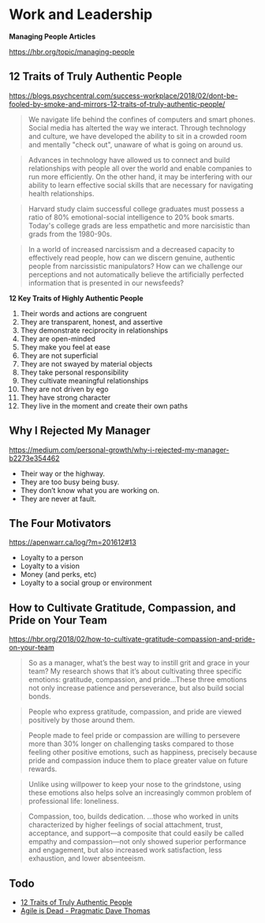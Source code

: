 # Work and Leadership

**Managing People Articles**

https://hbr.org/topic/managing-people


## 12 Traits of Truly Authentic People

https://blogs.psychcentral.com/success-workplace/2018/02/dont-be-fooled-by-smoke-and-mirrors-12-traits-of-truly-authentic-people/

> We navigate life behind the confines of computers and smart phones. Social media has alterted the way we interact. Through technology and culture, we have developed the ability to sit in a crowded room and mentally "check out", unaware of what is going on around us.

> Advances in technology have allowed us to connect and build relationships with people all over the world and enable companies to run more efficiently. On the other hand, it may be interfering with our ability to learn effective social skills that are necessary for navigating health relationships.

> Harvard study claim successful college graduates must possess a ratio of 80% emotional-social intelligence to 20% book smarts. Today's college grads are less empathetic and more narcisistic than grads from the 1980-90s.

> In a world of increased narcissism and a decreased capacity to effectively read people, how can we discern genuine, authentic people from narcissistic manipulators?  How can we challenge our perceptions and not automatically believe the artificially perfected information that is presented in our newsfeeds?


**12 Key Traits of Highly Authentic People**


1. Their words and actions are congruent
1. They are transparent, honest, and assertive
1. They demonstrate reciprocity in relationships
1. They are open-minded
1. They make you feel at ease
1. They are not superficial
1. They are not swayed by material objects
1. They take personal responsibility
1. They cultivate meaningful relationships
1. They are not driven by ego
1. They have strong character
1. They live in the moment and create their own paths


## Why I Rejected My Manager

https://medium.com/personal-growth/why-i-rejected-my-manager-b2273e354462
+ Their way or the highway.
+ They are too busy being busy.
+ They don’t know what you are working on.
+ They are never at fault.


## The Four Motivators

https://apenwarr.ca/log/?m=201612#13

+ Loyalty to a person
+ Loyalty to a vision
+ Money (and perks, etc)
+ Loyalty to a social group or environment

## How to Cultivate Gratitude, Compassion, and Pride on Your Team
https://hbr.org/2018/02/how-to-cultivate-gratitude-compassion-and-pride-on-your-team

> So as a manager, what’s the best way to instill grit and grace in your team? My research shows that it’s about cultivating three specific emotions: gratitude, compassion, and pride...These three emotions not only increase patience and perseverance, but also build social bonds.

> People who express gratitude, compassion, and pride are viewed positively by those around them.

> People made to feel pride or compassion are willing to persevere more than 30% longer on challenging tasks compared to those feeling other positive emotions, such as happiness, precisely because pride and compassion induce them to place greater value on future rewards.

> Unlike using willpower to keep your nose to the grindstone, using these emotions also helps solve an increasingly common problem of professional life: loneliness.

> Compassion, too, builds dedication. ...those who worked in units characterized by higher feelings of social attachment, trust, acceptance, and support—a composite that could easily be called empathy and compassion—not only showed superior performance and engagement, but also increased work satisfaction, less exhaustion, and lower absenteeism.

## Todo

+ [12 Traits of Truly Authentic People](https://blogs.psychcentral.com/success-workplace/2018/02/dont-be-fooled-by-smoke-and-mirrors-12-traits-of-truly-authentic-people/)
+ [Agile is Dead - Pragmatic Dave Thomas](https://www.youtube.com/watch?v=a-BOSpxYJ9M)
